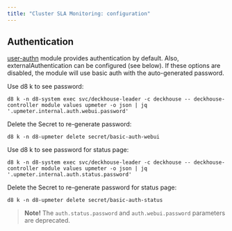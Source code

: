 ```yaml
---
title: "Cluster SLA Monitoring: configuration"
---
```


<!-- SCHEMA -->

## Authentication

[user-authn](/products/kubernetes-platform/documentation/v1/modules/user-authn/) module provides authentication by default. Also, externalAuthentication can be configured (see below).
If these options are disabled, the module will use basic auth with the auto-generated password.

Use d8 k to see password:

```shell
d8 k -n d8-system exec svc/deckhouse-leader -c deckhouse -- deckhouse-controller module values upmeter -o json | jq '.upmeter.internal.auth.webui.password'
```

Delete the Secret to re-generate password:

```shell
d8 k -n d8-upmeter delete secret/basic-auth-webui
```

Use d8 k to see password for status page:

```shell
d8 k -n d8-system exec svc/deckhouse-leader -c deckhouse -- deckhouse-controller module values upmeter -o json | jq '.upmeter.internal.auth.status.password'
```

Delete the Secret to re-generate password for status page:

```shell
d8 k -n d8-upmeter delete secret/basic-auth-status
```

> **Note!** The `auth.status.password` and `auth.webui.password` parameters are deprecated.
